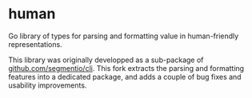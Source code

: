 # human

Go library of types for parsing and formatting value in human-friendly
representations.

This library was originally developped as a sub-package of
[github.com/segmentio/cli](https://github.com/segmentio/cli).
This fork extracts the parsing and formatting features into a dedicated
package, and adds a couple of bug fixes and usability improvements.
